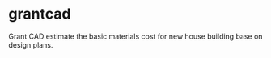 # grantcad
Grant CAD estimate the basic materials cost for new house building base on design plans.
